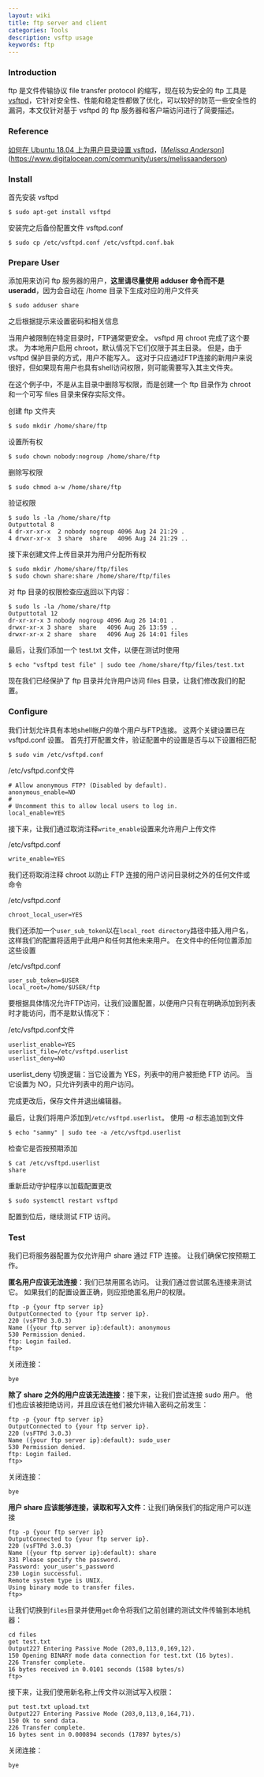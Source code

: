 ```yaml
---
layout: wiki
title: ftp server and client
categories: Tools
description: vsftp usage
keywords: ftp
---
```


### Introduction

ftp 是文件传输协议 file transfer protocol 的缩写，现在较为安全的 ftp 工具是 [vsftpd](https://security.appspot.com/vsftpd.html)，它针对安全性、性能和稳定性都做了优化，可以较好的防范一些安全性的漏洞，本文仅针对基于 vsftpd 的 ftp 服务器和客户端访问进行了简要描述。

### Reference

[如何在 Ubuntu 18.04 上为用户目录设置 vsftpd](https://www.howtoing.com/how-to-set-up-vsftpd-for-a-user-s-directory-on-ubuntu-18-04)，[*[Melissa Anderson](https://www.digitalocean.com/community/users/melissaanderson)*](https://www.digitalocean.com/community/users/melissaanderson)

### Install

首先安装 vsftpd

```shell
$ sudo apt-get install vsftpd
```

安装完之后备份配置文件 vsftpd.conf

```shell
$ sudo cp /etc/vsftpd.conf /etc/vsftpd.conf.bak
```

### Prepare User

添加用来访问 ftp 服务器的用户，**这里请尽量使用 adduser 命令而不是 useradd**，因为会自动在 /home 目录下生成对应的用户文件夹

```shell
$ sudo adduser share
```

之后根据提示来设置密码和相关信息

当用户被限制在特定目录时，FTP通常更安全。 vsftpd 用 chroot 完成了这个要求。 为本地用户启用 chroot，默认情况下它们仅限于其主目录。 但是，由于 vsftpd 保护目录的方式，用户不能写入。 这对于只应通过FTP连接的新用户来说很好，但如果现有用户也具有shell访问权限，则可能需要写入其主文件夹。

在这个例子中，不是从主目录中删除写权限，而是创建一个 ftp 目录作为 chroot 和一个可写 files 目录来保存实际文件。

创建 ftp 文件夹

```shell
$ sudo mkdir /home/share/ftp
```

设置所有权

```shell
$ sudo chown nobody:nogroup /home/share/ftp
```

删除写权限

```shell
$ sudo chmod a-w /home/share/ftp
```

验证权限

```shell
$ sudo ls -la /home/share/ftp
Outputtotal 8
4 dr-xr-xr-x  2 nobody nogroup 4096 Aug 24 21:29 .
4 drwxr-xr-x  3 share  share   4096 Aug 24 21:29 ..
```

接下来创建文件上传目录并为用户分配所有权

```shell
$ sudo mkdir /home/share/ftp/files
$ sudo chown share:share /home/share/ftp/files
```

对 ftp 目录的权限检查应返回以下内容：

```shell
$ sudo ls -la /home/share/ftp
Outputtotal 12
dr-xr-xr-x 3 nobody nogroup 4096 Aug 26 14:01 .
drwxr-xr-x 3 share  share   4096 Aug 26 13:59 ..
drwxr-xr-x 2 share  share   4096 Aug 26 14:01 files
```

最后，让我们添加一个 test.txt 文件，以便在测试时使用

```shell
$ echo "vsftpd test file" | sudo tee /home/share/ftp/files/test.txt
```

现在我们已经保护了 ftp 目录并允许用户访问 files 目录，让我们修改我们的配置。

### Configure

我们计划允许具有本地shell帐户的单个用户与FTP连接。 这两个关键设置已在 vsftpd.conf 设置。 首先打开配置文件，验证配置中的设置是否与以下设置相匹配

```shell
$ sudo vim /etc/vsftpd.conf
```

/etc/vsftpd.conf文件

```shell
# Allow anonymous FTP? (Disabled by default).
anonymous_enable=NO
#
# Uncomment this to allow local users to log in.
local_enable=YES
```

接下来，让我们通过取消注释`write_enable`设置来允许用户上传文件

/etc/vsftpd.conf

```shell
write_enable=YES
```

我们还将取消注释 chroot 以防止 FTP 连接的用户访问目录树之外的任何文件或命令

/etc/vsftpd.conf

```shell
chroot_local_user=YES
```

我们还添加一个`user_sub_token`以在`local_root directory`路径中插入用户名，这样我们的配置将适用于此用户和任何其他未来用户。 在文件中的任何位置添加这些设置

/etc/vsftpd.conf

```shell
user_sub_token=$USER
local_root=/home/$USER/ftp
```

要根据具体情况允许FTP访问，让我们设置配置，以便用户只有在明确添加到列表时才能访问，而不是默认情况下：

/etc/vsftpd.conf文件

```shell
userlist_enable=YES
userlist_file=/etc/vsftpd.userlist
userlist_deny=NO
```

userlist_deny 切换逻辑：当它设置为 YES，列表中的用户被拒绝 FTP 访问。 当它设置为 NO，只允许列表中的用户访问。

完成更改后，保存文件并退出编辑器。

最后，让我们将用户添加到`/etc/vsftpd.userlist`。 使用 *-a* 标志追加到文件

```shell
$ echo "sammy" | sudo tee -a /etc/vsftpd.userlist
```

检查它是否按预期添加

```shell
$ cat /etc/vsftpd.userlist
share
```

重新启动守护程序以加载配置更改

```shell
$ sudo systemctl restart vsftpd
```

配置到位后，继续测试 FTP 访问。

### Test

我们已将服务器配置为仅允许用户 share 通过 FTP 连接。 让我们确保它按预期工作。

**匿名用户应该无法连接**：我们已禁用匿名访问。 让我们通过尝试匿名连接来测试它。 如果我们的配置设置正确，则应拒绝匿名用户的权限。 

```
ftp -p {your ftp server ip}
OutputConnected to {your ftp server ip}.
220 (vsFTPd 3.0.3)
Name ({your ftp server ip}:default): anonymous
530 Permission denied.
ftp: Login failed.
ftp>
```

关闭连接：

```
bye
```

**除了 share 之外的用户应该无法连接**：接下来，让我们尝试连接 sudo 用户。 他们也应该被拒绝访问，并且应该在他们被允许输入密码之前发生：

```
ftp -p {your ftp server ip}
OutputConnected to {your ftp server ip}.
220 (vsFTPd 3.0.3)
Name ({your ftp server ip}:default): sudo_user
530 Permission denied.
ftp: Login failed.
ftp>
```

关闭连接：

```
bye
```

**用户 share 应该能够连接，读取和写入文件**：让我们确保我们的指定用户可以连接

```
ftp -p {your ftp server ip}
OutputConnected to {your ftp server ip}.
220 (vsFTPd 3.0.3)
Name ({your ftp server ip}:default): share
331 Please specify the password.
Password: your_user's_password
230 Login successful.
Remote system type is UNIX.
Using binary mode to transfer files.
ftp>
```

让我们切换到`files`目录并使用`get`命令将我们之前创建的测试文件传输到本地机器：

```
cd files
get test.txt
Output227 Entering Passive Mode (203,0,113,0,169,12).
150 Opening BINARY mode data connection for test.txt (16 bytes).
226 Transfer complete.
16 bytes received in 0.0101 seconds (1588 bytes/s)
ftp>
```

接下来，让我们使用新名称上传文件以测试写入权限：

```
put test.txt upload.txt
Output227 Entering Passive Mode (203,0,113,0,164,71).
150 Ok to send data.
226 Transfer complete.
16 bytes sent in 0.000894 seconds (17897 bytes/s)
```

关闭连接：

```
bye
```